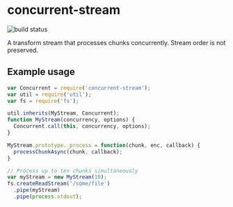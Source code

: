 # concurrent-stream

![build status](https://travis-ci.org/rclark/concurrent-stream.svg?branch=master)

A transform stream that processes chunks concurrently. Stream order is not preserved.

## Example usage

```javascript
var Concurrent = require('concurrent-stream');
var util = require('util');
var fs = require('fs');

util.inherits(MyStream, Concurrent);
function MyStream(concurrency, options) {
  Concurrent.call(this, concurrency, options);
}

MyStream.prototype._process = function(chunk, enc, callback) {
  processChunkAsync(chunk, callback);
}

// Process up to ten chunks simultaneously
var myStream = new MyStream(10);
fs.createReadStream('/some/file')
  .pipe(myStream)
  .pipe(process.stdout);
```
